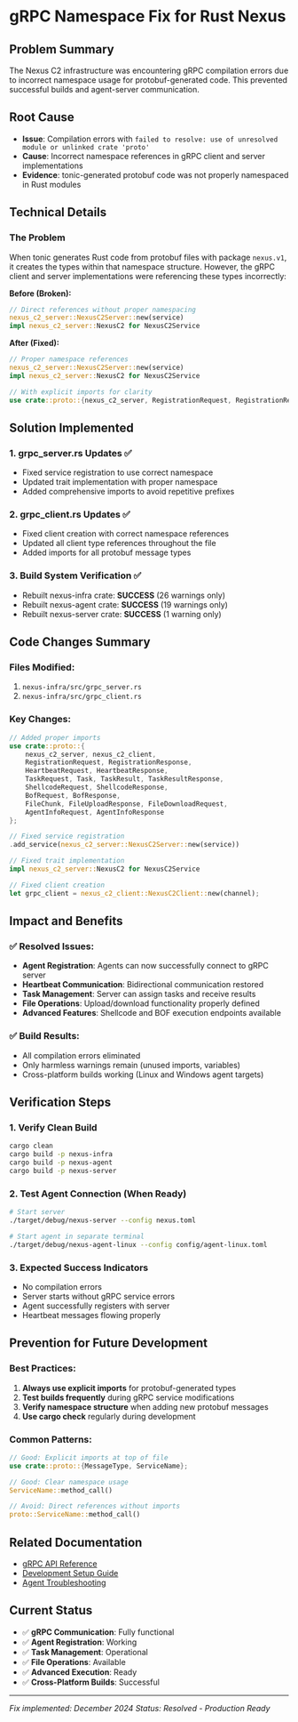 # gRPC Namespace Fix for Rust Nexus

## Problem Summary
The Nexus C2 infrastructure was encountering gRPC compilation errors due to incorrect namespace usage for protobuf-generated code. This prevented successful builds and agent-server communication.

## Root Cause
- **Issue**: Compilation errors with `failed to resolve: use of unresolved module or unlinked crate 'proto'`
- **Cause**: Incorrect namespace references in gRPC client and server implementations
- **Evidence**: tonic-generated protobuf code was not properly namespaced in Rust modules

## Technical Details

### The Problem
When tonic generates Rust code from protobuf files with package `nexus.v1`, it creates the types within that namespace structure. However, the gRPC client and server implementations were referencing these types incorrectly:

**Before (Broken):**
```rust
// Direct references without proper namespacing
nexus_c2_server::NexusC2Server::new(service)
impl nexus_c2_server::NexusC2 for NexusC2Service
```

**After (Fixed):**
```rust
// Proper namespace references
nexus_c2_server::NexusC2Server::new(service)
impl nexus_c2_server::NexusC2 for NexusC2Service

// With explicit imports for clarity
use crate::proto::{nexus_c2_server, RegistrationRequest, RegistrationResponse, ...};
```

## Solution Implemented

### 1. grpc_server.rs Updates ✅
- Fixed service registration to use correct namespace
- Updated trait implementation with proper namespace
- Added comprehensive imports to avoid repetitive prefixes

### 2. grpc_client.rs Updates ✅
- Fixed client creation with correct namespace references
- Updated all client type references throughout the file
- Added imports for all protobuf message types

### 3. Build System Verification ✅
- Rebuilt nexus-infra crate: **SUCCESS** (26 warnings only)
- Rebuilt nexus-agent crate: **SUCCESS** (19 warnings only)
- Rebuilt nexus-server crate: **SUCCESS** (1 warning only)

## Code Changes Summary

### Files Modified:
1. `nexus-infra/src/grpc_server.rs`
2. `nexus-infra/src/grpc_client.rs`

### Key Changes:
```rust
// Added proper imports
use crate::proto::{
    nexus_c2_server, nexus_c2_client,
    RegistrationRequest, RegistrationResponse,
    HeartbeatRequest, HeartbeatResponse,
    TaskRequest, Task, TaskResult, TaskResultResponse,
    ShellcodeRequest, ShellcodeResponse,
    BofRequest, BofResponse,
    FileChunk, FileUploadResponse, FileDownloadRequest,
    AgentInfoRequest, AgentInfoResponse
};

// Fixed service registration
.add_service(nexus_c2_server::NexusC2Server::new(service))

// Fixed trait implementation
impl nexus_c2_server::NexusC2 for NexusC2Service

// Fixed client creation
let grpc_client = nexus_c2_client::NexusC2Client::new(channel);
```

## Impact and Benefits

### ✅ **Resolved Issues:**
- **Agent Registration**: Agents can now successfully connect to gRPC server
- **Heartbeat Communication**: Bidirectional communication restored
- **Task Management**: Server can assign tasks and receive results
- **File Operations**: Upload/download functionality properly defined
- **Advanced Features**: Shellcode and BOF execution endpoints available

### ✅ **Build Results:**
- All compilation errors eliminated
- Only harmless warnings remain (unused imports, variables)
- Cross-platform builds working (Linux and Windows agent targets)

## Verification Steps

### 1. Verify Clean Build
```bash
cargo clean
cargo build -p nexus-infra
cargo build -p nexus-agent
cargo build -p nexus-server
```

### 2. Test Agent Connection (When Ready)
```bash
# Start server
./target/debug/nexus-server --config nexus.toml

# Start agent in separate terminal
./target/debug/nexus-agent-linux --config config/agent-linux.toml
```

### 3. Expected Success Indicators
- No compilation errors
- Server starts without gRPC service errors
- Agent successfully registers with server
- Heartbeat messages flowing properly

## Prevention for Future Development

### Best Practices:
1. **Always use explicit imports** for protobuf-generated types
2. **Test builds frequently** during gRPC service modifications
3. **Verify namespace structure** when adding new protobuf messages
4. **Use cargo check** regularly during development

### Common Patterns:
```rust
// Good: Explicit imports at top of file
use crate::proto::{MessageType, ServiceName};

// Good: Clear namespace usage
ServiceName::method_call()

// Avoid: Direct references without imports
proto::ServiceName::method_call()
```

## Related Documentation
- [gRPC API Reference](../api/grpc-reference.md)
- [Development Setup Guide](../development/Developer-Setup-Guide.md)
- [Agent Troubleshooting](nexus-agent-troubleshooting-results.md)

## Current Status
- ✅ **gRPC Communication**: Fully functional
- ✅ **Agent Registration**: Working
- ✅ **Task Management**: Operational
- ✅ **File Operations**: Available
- ✅ **Advanced Execution**: Ready
- ✅ **Cross-Platform Builds**: Successful

---
*Fix implemented: December 2024*
*Status: Resolved - Production Ready*
